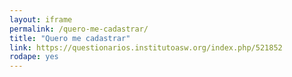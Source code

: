 ```yaml
---
layout: iframe
permalink: /quero-me-cadastrar/
title: "Quero me cadastrar"
link: https://questionarios.institutoasw.org/index.php/521852
rodape: yes
---
```






